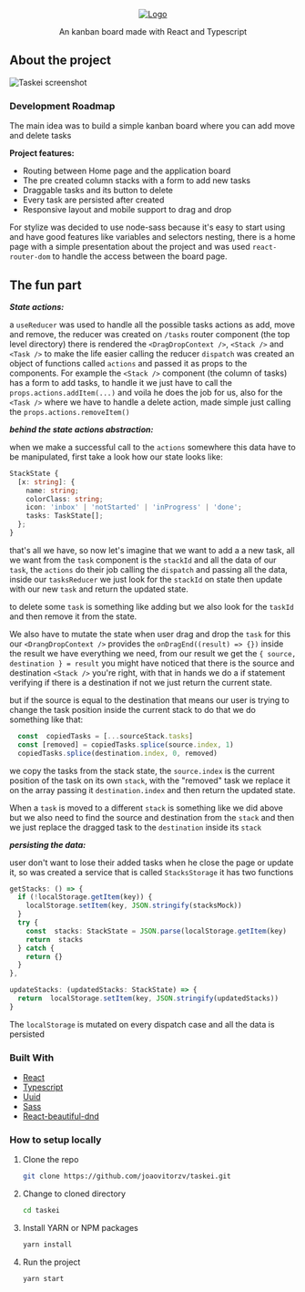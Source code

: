 
<p align="center">
  <a href="https://github.com/othneildrew/Best-README-Template">
    <img src="https://raw.githubusercontent.com/joaovitorzv/taskei/master/readme-assets/project-logo.png" alt="Logo">
  </a>

  <p align="center">
    An kanban board made with React and Typescript
  </p>
</p>



## About the project
![Taskei screenshot](https://raw.githubusercontent.com/joaovitorzv/taskei/master/readme-assets/project-screenshot.png)
### Development Roadmap

The main idea was to build a simple kanban board where you can add move and delete tasks

**Project features:**
	

 - Routing between Home page and the application board
 - The pre created column stacks with a form to add new tasks
 - Draggable tasks and its button to delete
 - Every task are persisted after created
 - Responsive layout and mobile support to drag and drop

For stylize was decided to use node-sass because it's easy to start using and have good features like variables and selectors nesting, there is a home page with a simple presentation about the project and was used `react-router-dom` to handle the access between the board page. 

## The fun part
 
***State actions:*** 

a `useReducer` was used to handle all the possible tasks actions as add, move and remove, the reducer was created on `/tasks` router component (the top level directory) there is rendered the `<DragDropContext />`, `<Stack />` and `<Task />` to make the life easier calling the reducer `dispatch` was created an object of functions called `actions` and passed it as props to the components. For example the `<Stack />` component (the column of tasks) has a form to add tasks, to handle it we just have to call the `props.actions.addItem(...)` and voila he does the job for us, also for the `<Task />` where we have to handle a delete action, made simple just calling the `props.actions.removeItem()`

***behind the state actions abstraction:*** 

when we make a successful call to the `actions` somewhere this data have to be manipulated, first take a look how our state looks like:
```ts
StackState {
  [x: string]: {
    name: string;
    colorClass: string;
    icon: 'inbox' | 'notStarted' | 'inProgress' | 'done';
    tasks: TaskState[];
  };
}
```
that's all we have, so now let's imagine that we want to add a a new task, all we want from the `task` component is the `stackId` and all the data of our `task`, the `actions` do their job calling the `dispatch` and passing all the data, inside our `tasksReducer` we just look for the `stackId` on state then update with our new `task` and return the updated state.

to delete some `task` is something like adding but we also look for the `taskId` and then remove it from the state.

We also have to mutate the state when user drag and drop the `task` for this our `<DrangDropContext />` provides the `onDragEnd((result) => {})` inside the result we have everything we need, from our result we get the 	`{ source, destination } = result` you might have noticed that  there is the source and destination `<Stack />` you're right, with that in hands we do a if statement verifying if there is a destination if not we just return the current state.

but if the source is equal to the destination that means our user is trying to change the task position inside the current stack to do that we do something like that: 
```ts
  const  copiedTasks = [...sourceStack.tasks]
  const [removed] = copiedTasks.splice(source.index, 1)
  copiedTasks.splice(destination.index, 0, removed)
```
we copy the tasks from the stack state, the `source.index` is the current position of the task on its own `stack`, with the "removed" task we replace it on the array passing it `destination.index` and then return the updated state.

When a `task` is moved to a different `stack` is something like we did above but we also need to find the source and destination from the `stack` and then we just replace the dragged task to the `destination` inside its `stack` 

***persisting the data:*** 

user don't want to lose their added tasks when he close the page or update it, so was created a service that is called `StacksStorage` it has two functions 
```ts
getStacks: () => {
  if (!localStorage.getItem(key)) {
    localStorage.setItem(key, JSON.stringify(stacksMock))
  }	
  try {
    const  stacks: StackState = JSON.parse(localStorage.getItem(key)       || '{}')
    return  stacks
  } catch {
    return {}
  }
},

updateStacks: (updatedStacks: StackState) => {
  return  localStorage.setItem(key, JSON.stringify(updatedStacks))
}
```
The `localStorage` is mutated on every dispatch case and all the data is persisted
 
### Built With
* [React](https://reactjs.org/)
* [Typescript](https://www.typescriptlang.org/)
* [Uuid](https://github.com/uuidjs/uuid)
* [Sass](https://sass-lang.com/)
* [React-beautiful-dnd](https://github.com/atlassian/react-beautiful-dnd)

### How to setup locally

1. Clone the repo
   ```sh
   git clone https://github.com/joaovitorzv/taskei.git
   ```
2. Change to cloned directory
   ```sh
   cd taskei
   ```
3. Install YARN or NPM packages
   ```sh
   yarn install
   ```
4. Run the project
   ```sh
   yarn start
   ```
